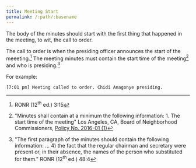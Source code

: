 ```yaml
---
title: Meeting Start
permalink: /:path/:basename
---
```


The body
of the minutes
should start
with the first thing
that happened
in the meeting,
to wit,
the call to order.

The call to order is when
the presiding officer announces
the start
of the meeeting.[^ronr315]
The meeting minutes
must contain
the start time
of the meeting[^boncstarttime]
and who is presiding.[^ronr4844]

For example:

    [7:01 pm] Meeting called to order. Chidi Anagonye presiding.

[^ronr315]:
    RONR (12<sup>th</sup>&nbsp;ed.) 3:15

[^boncstarttime]:
     "Minutes shall contain
     at a minimum
     the following information: 1.
     The start time
     of the meeting"
     Los Angeles, CA, Board of Neighborhood Commissioners,
     [Policy No. 2016-01
     (1)](https://empowerla.org/wp-content/uploads/2019/03/Amended-Minutes-Policy-Resolution1-03.18.19.pdf)

[^ronr4844]:
    "The first paragraph
    of the minutes
    should contain
    the following information: ...
    4) the fact that
    the regular chairman and secretary were present
    or, in their absence,
    the names
    of the person
    who substituted
    for them."
    RONR (12<sup>th</sup>&nbsp;ed.) 48:4
